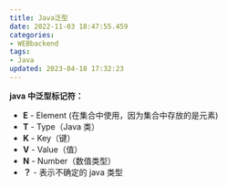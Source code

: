 ```yaml
---
title: Java泛型 
date: 2022-11-03 18:47:55.459
categories: 
- WEBbackend
tags: 
- Java
updated: 2023-04-18 17:32:23
---
```




**java 中泛型标记符：**

- **E** - Element (在集合中使用，因为集合中存放的是元素)
- **T** - Type（Java 类）
- **K** - Key（键）
- **V** - Value（值）
- **N** - Number（数值类型）
- **？** - 表示不确定的 java 类型